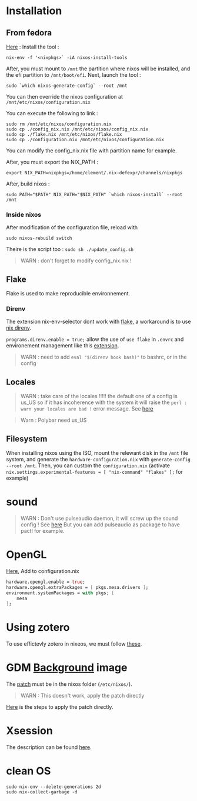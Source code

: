 # Installation

## From fedora

[Here](https://nixos.org/manual/nixos/stable/#sec-installing-from-other-distro) :
Install the tool :

```shell
nix-env -f '<nixpkgs>` -iA nixos-install-tools
```

After, you must mount to `/mnt` the partition where nixos will be installed, and the efi partition to `/mnt/boot/efi`. Next, launch the tool :

```shell
sudo `which nixos-generate-config` --root /mnt
```

You can then override the nixos configuration at `/mnt/etc/nixos/configuration.nix`

You can execute the following to link :

```shell
sudo rm /mnt/etc/nixos/configuration.nix
sudo cp ./config_nix.nix /mnt/etc/nixos/config_nix.nix
sudo cp ./flake.nix /mnt/etc/nixos/flake.nix
sudo cp ./configuration.nix /mnt/etc/nixos/configuration.nix
```

You can modify the config_nix.nix file with partition name for example.

After, you must export the NIX_PATH :

```shelll
export NIX_PATH=nixpkgs=/home/clement/.nix-defexpr/channels/nixpkgs
```

After, build nixos :

```shell
sudo PATH="$PATH" NIX_PATH="$NIX_PATH" `which nixos-install` --root /mnt
```

### Inside nixos

After modification of the configuration file, reload with

```shell
sudo nixos-rebuild switch
```

Theire is the script too : `sudo sh ./update_config.sh`

> WARN : don't forget to modify config_nix.nix !

## Flake

Flake is used to make reproducible environnement.

### Direnv

The extension nix-env-selector dont work with [flake](https://github.com/arrterian/nix-env-selector/issues/53), a workaround is to use [nix direnv](https://github.com/nix-community/nix-direnv).

`programs.direnv.enable = true;` allow the use of `use flake` in `.envrc` and environement management like this [extension](https://marketplace.visualstudio.com/items?itemName=mkhl.direnv).

> WARN : need to add `eval "$(direnv hook bash)"` to bashrc, or in the config

## Locales

> WARN : take care of the locales !!!!! the default one of a config is us_US so if it has incoherence with the system it will raise the `perl : warn your locales are bad !` error message. See [here](https://nixos.org/manual/nixos/stable/options#opt-i18n.defaultLocale)

> Warn : Polybar need us_US

## Filesystem

When installing nixos using the ISO, mount the relewant disk in the `/mnt` file system, and generate the `hardware-configuration.nix` with `generate-config --root /mnt`. Then, you can custom the `configuration.nix` (activate `nix.settings.experimental-features = [ "nix-command" "flakes" ];` for example) 

# sound
> WARN : Don't use pulseaudio daemon, it will screw up the sound config ! See [here](https://discourse.nixos.org/t/cant-get-alsa-nixos-working/644/2) But you can add pulseaudio as package to have pactl for example.

# OpenGL

[Here](https://nixos.wiki/wiki/OpenGL), Add to configuration.nix

```nix
hardware.opengl.enable = true;
hardware.opengl.extraPackages = [ pkgs.mesa.drivers ];
environment.systemPackages = with pkgs; [
    mesa
];
```

# Using zotero

To use effictevly zotero in nixeos, we must follow [these](https://nixos.wiki/wiki/Zotero).

# GDM [Background](https://discourse.nixos.org/t/gdm-background-image-and-theme/12632/4) image

The [patch](https://gitlab.gnome.org/GNOME/gnome-shell/-/issues/3877) must be in the nixos folder (`/etc/nixos/`).

> WARN : This doesn't work, apply the patch directly

[Here](https://discourse.nixos.org/t/unable-to-change-background-in-gdm/33563/4) is the steps to apply the patch directly.


# Xsession

The description can be found [here](https://gist.github.com/bennofs/bb41b17deeeb49e345904f2339222625).

# clean OS

```shell
sudo nix-env --delete-generations 2d
sudo nix-collect-garbage -d
```